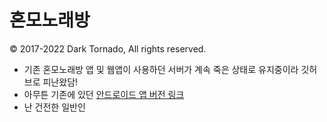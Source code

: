 # 혼모노래방
© 2017-2022 Dark Tornado, All rights reserved.

* 기존 혼모노래방 앱 및 웹앱이 사용하던 서버가 계속 죽은 상태로 유지중이라 깃허브로 피난왔담!
* 아무튼 기존에 있던 [안드로이드 앱 버전 링크](https://play.google.com/store/apps/details?id=com.darktornado.animesongnumber)
* 난 건전한 일반인